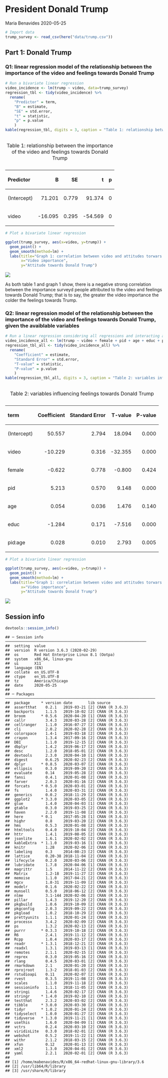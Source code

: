 President Donald Trump
================
Maria Benavides
2020-05-25

``` r
# Import data 
trump_survey <- read_csv(here("data/trump.csv"))
```

## Part 1: Donald Trump

### Q1: linear regression model of the relationship between the importance of the video and feelings towards Donald Trump

``` r
# Run a bivariate linear regression 
video_incidence <- lm(trump ~ video, data=trump_survey)
regression_tbl <- tidy(video_incidence) %>%
  rename(
    "Predictor" = term,
    "B" = estimate, 
    "SE" = std.error, 
    "t" = statistic, 
    "p" = p.value
    )
kable(regression_tbl, digits = 3, caption = "Table 1: relationship between the importance of the video and feelings towards Donald Trump") 
```

<table>

<caption>

Table 1: relationship between the importance of the video and feelings
towards Donald Trump

</caption>

<thead>

<tr>

<th style="text-align:left;">

Predictor

</th>

<th style="text-align:right;">

B

</th>

<th style="text-align:right;">

SE

</th>

<th style="text-align:right;">

t

</th>

<th style="text-align:right;">

p

</th>

</tr>

</thead>

<tbody>

<tr>

<td style="text-align:left;">

(Intercept)

</td>

<td style="text-align:right;">

71.201

</td>

<td style="text-align:right;">

0.779

</td>

<td style="text-align:right;">

91.374

</td>

<td style="text-align:right;">

0

</td>

</tr>

<tr>

<td style="text-align:left;">

video

</td>

<td style="text-align:right;">

\-16.095

</td>

<td style="text-align:right;">

0.295

</td>

<td style="text-align:right;">

\-54.569

</td>

<td style="text-align:right;">

0

</td>

</tr>

</tbody>

</table>

``` r
# Plot a bivariate linear regression 

ggplot(trump_survey, aes(x=video, y=trump)) + 
  geom_point() +
  geom_smooth(method=lm) +
  labs(title="Graph 1: correlation between video and attitudes torwars Trump", 
       x="Video importance", 
       y="Attitude towards Donald Trump")
```

![](trump_files/figure-gfm/linear%20regression-1.png)<!-- -->

As both table 1 and graph 1 show, there is a negative strong correlation
between the importance surveyd people attributed to the video and
feelings towards Donald Trump; that is to say, the greater the video
importance the colder the feelings towards
Trump.

### Q2: linear regression model of the relationship between the importance of the video and feelings towards Donald Trump, given the avaiblable variables

``` r
# Run a linear regression considering all regressions and interacting age and party identification
video_incidence_all <- lm(trump ~ video + female + pid + age + educ + pid * age, data=trump_survey)
regression_tbl_all <- tidy(video_incidence_all) %>%
  rename(
    "Coefficient" = estimate, 
    "Standard Error" = std.error, 
    "T-value" = statistic, 
    "P-value" = p.value
    )
kable(regression_tbl_all, digits = 3, caption = "Table 2: variables influencing feelings towards Donald Trump") 
```

<table>

<caption>

Table 2: variables influencing feelings towards Donald Trump

</caption>

<thead>

<tr>

<th style="text-align:left;">

term

</th>

<th style="text-align:right;">

Coefficient

</th>

<th style="text-align:right;">

Standard Error

</th>

<th style="text-align:right;">

T-value

</th>

<th style="text-align:right;">

P-value

</th>

</tr>

</thead>

<tbody>

<tr>

<td style="text-align:left;">

(Intercept)

</td>

<td style="text-align:right;">

50.557

</td>

<td style="text-align:right;">

2.794

</td>

<td style="text-align:right;">

18.094

</td>

<td style="text-align:right;">

0.000

</td>

</tr>

<tr>

<td style="text-align:left;">

video

</td>

<td style="text-align:right;">

\-10.229

</td>

<td style="text-align:right;">

0.316

</td>

<td style="text-align:right;">

\-32.355

</td>

<td style="text-align:right;">

0.000

</td>

</tr>

<tr>

<td style="text-align:left;">

female

</td>

<td style="text-align:right;">

\-0.622

</td>

<td style="text-align:right;">

0.778

</td>

<td style="text-align:right;">

\-0.800

</td>

<td style="text-align:right;">

0.424

</td>

</tr>

<tr>

<td style="text-align:left;">

pid

</td>

<td style="text-align:right;">

5.213

</td>

<td style="text-align:right;">

0.570

</td>

<td style="text-align:right;">

9.148

</td>

<td style="text-align:right;">

0.000

</td>

</tr>

<tr>

<td style="text-align:left;">

age

</td>

<td style="text-align:right;">

0.054

</td>

<td style="text-align:right;">

0.036

</td>

<td style="text-align:right;">

1.476

</td>

<td style="text-align:right;">

0.140

</td>

</tr>

<tr>

<td style="text-align:left;">

educ

</td>

<td style="text-align:right;">

\-1.284

</td>

<td style="text-align:right;">

0.171

</td>

<td style="text-align:right;">

\-7.516

</td>

<td style="text-align:right;">

0.000

</td>

</tr>

<tr>

<td style="text-align:left;">

pid:age

</td>

<td style="text-align:right;">

0.028

</td>

<td style="text-align:right;">

0.010

</td>

<td style="text-align:right;">

2.793

</td>

<td style="text-align:right;">

0.005

</td>

</tr>

</tbody>

</table>

``` r
# Plot a bivariate linear regression 

ggplot(trump_survey, aes(x=video, y=trump)) + 
  geom_point() +
  geom_smooth(method=lm) +
  labs(title="Graph 1: correlation between video and attitudes torwars Trump", 
       x="Video importance", 
       y="Attitude towards Donald Trump")
```

![](trump_files/figure-gfm/linear%20regression%20and%20variables-1.png)<!-- -->

## Session info

``` r
devtools::session_info()
```

    ## ─ Session info ───────────────────────────────────────────────────────────────
    ##  setting  value                               
    ##  version  R version 3.6.3 (2020-02-29)        
    ##  os       Red Hat Enterprise Linux 8.1 (Ootpa)
    ##  system   x86_64, linux-gnu                   
    ##  ui       X11                                 
    ##  language (EN)                                
    ##  collate  en_US.UTF-8                         
    ##  ctype    en_US.UTF-8                         
    ##  tz       America/Chicago                     
    ##  date     2020-05-25                          
    ## 
    ## ─ Packages ───────────────────────────────────────────────────────────────────
    ##  package     * version date       lib source        
    ##  assertthat    0.2.1   2019-03-21 [2] CRAN (R 3.6.3)
    ##  backports     1.1.5   2019-10-02 [2] CRAN (R 3.6.3)
    ##  broom       * 0.5.6   2020-04-20 [1] CRAN (R 3.6.3)
    ##  callr         3.4.3   2020-03-28 [2] CRAN (R 3.6.3)
    ##  cellranger    1.1.0   2016-07-27 [2] CRAN (R 3.6.3)
    ##  cli           2.0.2   2020-02-28 [2] CRAN (R 3.6.3)
    ##  colorspace    1.4-1   2019-03-18 [2] CRAN (R 3.6.3)
    ##  crayon        1.3.4   2017-09-16 [2] CRAN (R 3.6.3)
    ##  DBI           1.1.0   2019-12-15 [2] CRAN (R 3.6.3)
    ##  dbplyr        1.4.2   2019-06-17 [2] CRAN (R 3.6.3)
    ##  desc          1.2.0   2018-05-01 [2] CRAN (R 3.6.3)
    ##  devtools      2.3.0   2020-04-10 [1] CRAN (R 3.6.3)
    ##  digest        0.6.25  2020-02-23 [2] CRAN (R 3.6.3)
    ##  dplyr       * 0.8.5   2020-03-07 [2] CRAN (R 3.6.3)
    ##  ellipsis      0.3.0   2019-09-20 [2] CRAN (R 3.6.3)
    ##  evaluate      0.14    2019-05-28 [2] CRAN (R 3.6.3)
    ##  fansi         0.4.1   2020-01-08 [2] CRAN (R 3.6.3)
    ##  farver        2.0.3   2020-01-16 [2] CRAN (R 3.6.3)
    ##  forcats     * 0.5.0   2020-03-01 [2] CRAN (R 3.6.3)
    ##  fs            1.4.0   2020-03-31 [2] CRAN (R 3.6.3)
    ##  generics      0.0.2   2018-11-29 [2] CRAN (R 3.6.3)
    ##  ggplot2     * 3.3.0   2020-03-05 [2] CRAN (R 3.6.3)
    ##  glue          1.4.0   2020-04-03 [1] CRAN (R 3.6.3)
    ##  gtable        0.3.0   2019-03-25 [2] CRAN (R 3.6.3)
    ##  haven         2.2.0   2019-11-08 [2] CRAN (R 3.6.3)
    ##  here        * 0.1     2017-05-28 [1] CRAN (R 3.6.3)
    ##  highr         0.8     2019-03-20 [2] CRAN (R 3.6.3)
    ##  hms           0.5.3   2020-01-08 [2] CRAN (R 3.6.3)
    ##  htmltools     0.4.0   2019-10-04 [2] CRAN (R 3.6.3)
    ##  httr          1.4.1   2019-08-05 [2] CRAN (R 3.6.3)
    ##  jsonlite      1.6.1   2020-02-02 [2] CRAN (R 3.6.3)
    ##  kableExtra  * 1.1.0   2019-03-16 [1] CRAN (R 3.6.3)
    ##  knitr         1.28    2020-02-06 [2] CRAN (R 3.6.3)
    ##  labeling      0.3     2014-08-23 [2] CRAN (R 3.6.3)
    ##  lattice       0.20-38 2018-11-04 [2] CRAN (R 3.6.3)
    ##  lifecycle     0.2.0   2020-03-06 [2] CRAN (R 3.6.3)
    ##  lubridate     1.7.8   2020-04-06 [1] CRAN (R 3.6.3)
    ##  magrittr      1.5     2014-11-22 [2] CRAN (R 3.6.3)
    ##  Matrix        1.2-18  2019-11-27 [2] CRAN (R 3.6.3)
    ##  memoise       1.1.0   2017-04-21 [2] CRAN (R 3.6.3)
    ##  mgcv          1.8-31  2019-11-09 [2] CRAN (R 3.6.3)
    ##  modelr        0.1.6   2020-02-22 [2] CRAN (R 3.6.3)
    ##  munsell       0.5.0   2018-06-12 [2] CRAN (R 3.6.3)
    ##  nlme          3.1-144 2020-02-06 [2] CRAN (R 3.6.3)
    ##  pillar        1.4.3   2019-12-20 [2] CRAN (R 3.6.3)
    ##  pkgbuild      1.0.6   2019-10-09 [2] CRAN (R 3.6.3)
    ##  pkgconfig     2.0.3   2019-09-22 [2] CRAN (R 3.6.3)
    ##  pkgload       1.0.2   2018-10-29 [2] CRAN (R 3.6.3)
    ##  prettyunits   1.1.1   2020-01-24 [2] CRAN (R 3.6.3)
    ##  processx      3.4.2   2020-02-09 [2] CRAN (R 3.6.3)
    ##  ps            1.3.2   2020-02-13 [2] CRAN (R 3.6.3)
    ##  purrr       * 0.3.3   2019-10-18 [2] CRAN (R 3.6.3)
    ##  R6            2.4.1   2019-11-12 [2] CRAN (R 3.6.3)
    ##  Rcpp          1.0.4   2020-03-17 [2] CRAN (R 3.6.3)
    ##  readr       * 1.3.1   2018-12-21 [2] CRAN (R 3.6.3)
    ##  readxl        1.3.1   2019-03-13 [1] CRAN (R 3.6.3)
    ##  remotes       2.1.1   2020-02-15 [2] CRAN (R 3.6.3)
    ##  reprex        0.3.0   2019-05-16 [2] CRAN (R 3.6.3)
    ##  rlang         0.4.5   2020-03-01 [2] CRAN (R 3.6.3)
    ##  rmarkdown     2.1     2020-01-20 [2] CRAN (R 3.6.3)
    ##  rprojroot     1.3-2   2018-01-03 [2] CRAN (R 3.6.3)
    ##  rstudioapi    0.11    2020-02-07 [2] CRAN (R 3.6.3)
    ##  rvest         0.3.5   2019-11-08 [2] CRAN (R 3.6.3)
    ##  scales        1.1.0   2019-11-18 [2] CRAN (R 3.6.3)
    ##  sessioninfo   1.1.1   2018-11-05 [2] CRAN (R 3.6.3)
    ##  stringi       1.4.6   2020-02-17 [2] CRAN (R 3.6.3)
    ##  stringr     * 1.4.0   2019-02-10 [2] CRAN (R 3.6.3)
    ##  testthat      2.3.2   2020-03-02 [2] CRAN (R 3.6.3)
    ##  tibble      * 3.0.0   2020-03-30 [2] CRAN (R 3.6.3)
    ##  tidyr       * 1.0.2   2020-01-24 [2] CRAN (R 3.6.3)
    ##  tidyselect    1.0.0   2020-01-27 [2] CRAN (R 3.6.3)
    ##  tidyverse   * 1.3.0   2019-11-21 [1] CRAN (R 3.6.3)
    ##  usethis       1.6.0   2020-04-09 [1] CRAN (R 3.6.3)
    ##  vctrs         0.2.4   2020-03-10 [2] CRAN (R 3.6.3)
    ##  viridisLite   0.3.0   2018-02-01 [2] CRAN (R 3.6.3)
    ##  webshot       0.5.2   2019-11-22 [1] CRAN (R 3.6.3)
    ##  withr         2.1.2   2018-03-15 [2] CRAN (R 3.6.3)
    ##  xfun          0.12    2020-01-13 [2] CRAN (R 3.6.3)
    ##  xml2          1.3.0   2020-04-01 [2] CRAN (R 3.6.3)
    ##  yaml          2.2.1   2020-02-01 [2] CRAN (R 3.6.3)
    ## 
    ## [1] /home/mabenavides/R/x86_64-redhat-linux-gnu-library/3.6
    ## [2] /usr/lib64/R/library
    ## [3] /usr/share/R/library
